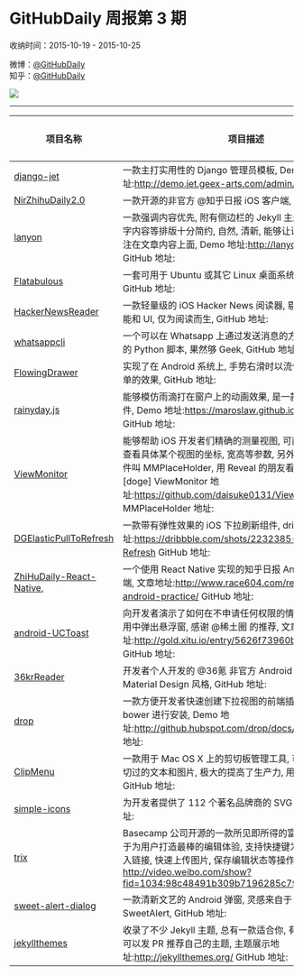 # GitHubDaily 周报第 3 期

收纳时间：2015-10-19 - 2015-10-25

微博：[@GitHubDaily](https://weibo.com/GitHubDaily)    
知乎：[@GitHubDaily](https://www.zhihu.com/people/githubdaily)

![](https://raw.githubusercontent.com/GitHubDaily/GitHubDaily/master/assets/weixin.png)

---

项目名称 | 项目描述 | 示例图 | 微博
--- | --- | --- | ---
[django-jet](status.github_url) | 一款主打实用性的 Django 管理员模板, Demo 地址:http://demo.jet.geex-arts.com/admin/ GitHub 地址: | ![](http://ww1.sinaimg.cn/large/006fiYtfgw1exdiezn4kwj30k00bi40b.jpg) | [![](https://raw.githubusercontent.com/GitHubDaily/GitHubDaily/master/assets/sina_logo.png)](https://weibo.com/5722964389/DNSiiMf0)
[NirZhihuDaily2.0](status.github_url) | 一款开源的非官方 @知乎日报 iOS 客户端, GitHub 地址: | ![](http://ww4.sinaimg.cn/large/006fiYtfjw1exd42supf8g30ac0j4u0z.gif) | [![](https://raw.githubusercontent.com/GitHubDaily/GitHubDaily/master/assets/sina_logo.png)](https://weibo.com/5722964389/DLMph51o)
[lanyon](status.github_url) | 一款强调内容优先, 附有侧边栏的 Jekyll 主题,, 整体界面和文字内容等排版十分简约, 自然, 清新, 能够让读者的精力更加专注在文章内容上面, Demo 地址:http://lanyon.getpoole.com/ GitHub 地址: | ![](http://ww2.sinaimg.cn/large/006fiYtfgw1excmov03jtj31kw106wly.jpg) | [![](https://raw.githubusercontent.com/GitHubDaily/GitHubDaily/master/assets/sina_logo.png)](https://weibo.com/5722964389/DJMcu6M6)
[Flatabulous](status.github_url) | 一套可用于 Ubuntu 或其它 Linux 桌面系统的扁平化主题, GitHub 地址: | ![](http://ww2.sinaimg.cn/large/006fiYtfjw1exck0ljt7mj30m00e7abs.jpg) | [![](https://raw.githubusercontent.com/GitHubDaily/GitHubDaily/master/assets/sina_logo.png)](https://weibo.com/5722964389/DFfq8v1b)
[HackerNewsReader](status.github_url) | 一款轻量级的 iOS Hacker News 阅读器, 剔除了其它臃肿的功能和 UI, 仅为阅读而生, GitHub 地址: | ![](http://ww1.sinaimg.cn/large/006fiYtfgw1exbxn0b071j31kw0uw10h.jpg) | [![](https://raw.githubusercontent.com/GitHubDaily/GitHubDaily/master/assets/sina_logo.png)](https://weibo.com/5722964389/DAxtrB8G)
[whatsappcli](status.github_url) | 一个可以在 Whatsapp 上通过发送消息的方式直接控制服务器的 Python 脚本, 果然够 Geek, GitHub 地址: | ![](http://ww1.sinaimg.cn/large/006fiYtfjw1exbatpbt7ij30u01hcana.jpg) | [![](https://raw.githubusercontent.com/GitHubDaily/GitHubDaily/master/assets/sina_logo.png)](https://weibo.com/5722964389/DwdZhe4i)
[FlowingDrawer](status.github_url) | 实现了在 Android 系统上, 手势右滑时以流体动画弹出抽屉菜单的效果, GitHub 地址: | ![](http://ww2.sinaimg.cn/large/006fiYtfjw1exbamtsx0fg30a209wqmd.gif) | [![](https://raw.githubusercontent.com/GitHubDaily/GitHubDaily/master/assets/sina_logo.png)](https://weibo.com/5722964389/DuY2baOI)
[rainyday.js](status.github_url) | 能够模仿雨滴打在窗户上的动画效果, 是一款非常有趣的 JS 插件, Demo 地址:https://maroslaw.github.io/rainyday.js/ GitHub 地址: | ![](http://ww4.sinaimg.cn/large/006fiYtfjw1exa6o9rdqlj31kw1131cs.jpg) | [![](https://raw.githubusercontent.com/GitHubDaily/GitHubDaily/master/assets/sina_logo.png)](https://weibo.com/5722964389/DlUQOEY)
[ViewMonitor](status.github_url) | 能够帮助 iOS 开发者们精确的测量视图, 可直接在调试应用中查看具体某个视图的坐标, 宽高等参数, 另外还有一款类似的插件叫 MMPlaceHolder, 用 Reveal 的朋友看看就好, 别说话[doge] ViewMonitor 地址:https://github.com/daisuke0131/ViewMonitor MMPlaceHolder 地址: | ![](http://ww1.sinaimg.cn/large/006fiYtfgw1ex94pafpivg30a80icb29.gif) | [![](https://raw.githubusercontent.com/GitHubDaily/GitHubDaily/master/assets/sina_logo.png)](https://weibo.com/5722964389/DhDDEY0S)
[DGElasticPullToRefresh](status.github_url) | 一款带有弹性效果的 iOS 下拉刷新组件, dribbble 地址:https://dribbble.com/shots/2232385-Pull-Down-to-Refresh GitHub 地址: | ![](http://ww3.sinaimg.cn/large/006fiYtfgw1ex94d1l59kg30m80gob0d.gif) | [![](https://raw.githubusercontent.com/GitHubDaily/GitHubDaily/master/assets/sina_logo.png)](https://weibo.com/5722964389/DdmAs7gv)
[ZhiHuDaily-React-Native,](status.github_url) | 一个使用 React Native 实现的知乎日报 Android 兼 iOS 客户端, 文章地址:http://www.race604.com/react-native-android-practice/ GitHub 地址: | ![](http://ww4.sinaimg.cn/large/006fiYtfgw1ex902qhxisj307i0dct9j.jpg) | [![](https://raw.githubusercontent.com/GitHubDaily/GitHubDaily/master/assets/sina_logo.png)](https://weibo.com/5722964389/DcgY20mY)
[android-UCToast](status.github_url) | 向开发者演示了如何在不申请任何权限的情况下在 Android 应用中弹出悬浮窗, 感谢 @稀土圈 的推荐, 文章地址:http://gold.xitu.io/entry/5626f73960b25974a0e5e57c GitHub 地址: | ![](http://ww3.sinaimg.cn/large/006fiYtfjw1ex8nh5p7dtg30as0j6x04.gif) | [![](https://raw.githubusercontent.com/GitHubDaily/GitHubDaily/master/assets/sina_logo.png)](https://weibo.com/5722964389/Dbncc0BO)
[36krReader](status.github_url) | 开发者个人开发的 @36氪 非官方 Android 客户端, 遵循 Material Design 风格, GitHub 地址: | ![](http://ww1.sinaimg.cn/large/006fiYtfgw1ex8j9j8il2j30f00qoaex.jpg) | [![](https://raw.githubusercontent.com/GitHubDaily/GitHubDaily/master/assets/sina_logo.png)](https://weibo.com/5722964389/D9FF6aiL)
[drop](status.github_url) | 一款方便开发者快速创建下拉视图的前端插件, 可用 npm 或 bower 进行安装, Demo 地址:http://github.hubspot.com/drop/docs/welcome/ GitHub 地址: | ![](http://ww1.sinaimg.cn/large/006fiYtfgw1ex8isvrchnj30n80hgadg.jpg) | [![](https://raw.githubusercontent.com/GitHubDaily/GitHubDaily/master/assets/sina_logo.png)](https://weibo.com/5722964389/D8m07rCp)
[ClipMenu](status.github_url) | 一款用于 Mac OS X 上的剪切板管理工具, 可以找到复制或剪切过的文本和图片, 极大的提高了生产力, 用过的都说好, GitHub 地址: | ![](http://ww1.sinaimg.cn/large/006fiYtfgw1ex7paewr3xj30aw0v8act.jpg) | [![](https://raw.githubusercontent.com/GitHubDaily/GitHubDaily/master/assets/sina_logo.png)](https://weibo.com/5722964389/D1G3uIh7)
[simple-icons](status.github_url) | 为开发者提供了 112 个著名品牌商的 SVG 图标, GitHub 地址: | ![](http://ww2.sinaimg.cn/large/006fiYtfgw1ex7c475vmkj31kw22w4qp.jpg) | [![](https://raw.githubusercontent.com/GitHubDaily/GitHubDaily/master/assets/sina_logo.png)](https://weibo.com/5722964389/CFW8UnCle)
[trix](status.github_url) |  Basecamp 公司开源的一款所见即所得的富文本编辑器, 致力于为用户打造最棒的编辑体验, 支持快捷键为文本添加样式, 嵌入链接, 快速上传图片, 保存编辑状态等操作, GitHub 地址: http://video.weibo.com/show?fid=1034:98c48491b309b7196285c79080cb4249 . | ![]() | [![](https://raw.githubusercontent.com/GitHubDaily/GitHubDaily/master/assets/sina_logo.png)](https://weibo.com/5722964389/CFS20Giy)
[sweet-alert-dialog](status.github_url) | 一款清新文艺的 Android 弹窗, 灵感来自于 JS 版的 SweetAlert, GitHub 地址: | ![](http://ww2.sinaimg.cn/large/006fiYtfgw1ex6kcsj6w7g30al0h5age.gif) | [![](https://raw.githubusercontent.com/GitHubDaily/GitHubDaily/master/assets/sina_logo.png)](https://weibo.com/5722964389/CFPQVrApT)
[jekyllthemes](status.github_url) | 收录了不少 Jekyll 主题, 总有一款适合你, 有兴趣的开发者也可以发 PR 推荐自己的主题, 主题展示地址:http://jekyllthemes.org/ GitHub 地址: | ![](http://ww3.sinaimg.cn/large/006fiYtfgw1ex662kvjuyj31kw1zb4in.jpg) | [![](https://raw.githubusercontent.com/GitHubDaily/GitHubDaily/master/assets/sina_logo.png)](https://weibo.com/5722964389/CFMCiq5Yc)
